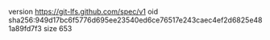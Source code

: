 version https://git-lfs.github.com/spec/v1
oid sha256:949d17bc6f5776d695ee23540ed6ce76517e243caec4ef2d6825e481a89fd7f3
size 653
